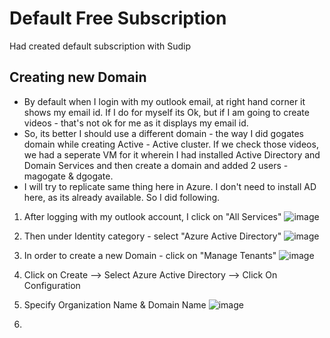 # Default Free Subscription
Had created default subscription with Sudip
## Creating new Domain 
- By default when I login with my outlook email, at right hand corner it shows my email id. If I do for myself its Ok, but if I am going to create videos - that's not ok for me as it displays my email id.
- So, its better I should use a different domain - the way I did gogates domain while creating Active - Active cluster. If we check those videos, we had a seperate VM for it wherein I had installed Active Directory and Domain Services and then create a domain and added 2 users - magogate & dgogate.
- I will try to replicate same thing here in Azure. I don't need to install AD here, as its already available. So I did following.
1. After logging with my outlook account, I click on "All Services"
![image](https://user-images.githubusercontent.com/45523211/176974067-3c2cc56f-2d69-4aba-aa38-4bba5b0a5710.png)

2. Then under Identity category - select "Azure Active Directory"
![image](https://user-images.githubusercontent.com/45523211/176974114-ce74a3c7-b7d0-42c5-8989-41458cf00dff.png)

3. In order to create a new Domain - click on "Manage Tenants"
![image](https://user-images.githubusercontent.com/45523211/176974155-8380edba-dae1-42af-a417-c44efef3d8c4.png)

4. Click on Create --> Select Azure Active Directory --> Click On Configuration
5. Specify Organization Name & Domain Name
![image](https://user-images.githubusercontent.com/45523211/176974419-e01612dc-84b4-46bf-8564-022910402d00.png)

6. 
